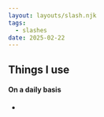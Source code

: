 ```yaml
---
layout: layouts/slash.njk
tags:
  - slashes
date: 2025-02-22
---
```


## Things I use
#### On a daily basis
- 